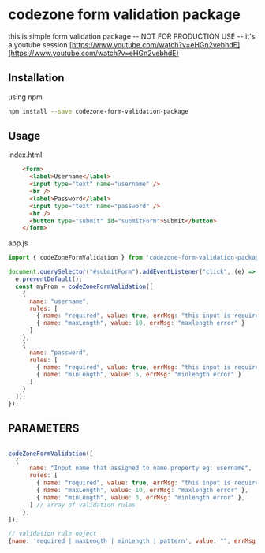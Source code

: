 # codezone form validation package

this is simple form validation package -- NOT FOR PRODUCTION USE -- it's a youtube session 
[https://www.youtube.com/watch?v=eHGn2vebhdE](https://www.youtube.com/watch?v=eHGn2vebhdE)

## Installation

using npm

```bash
npm install --save codezone-form-validation-package
```

## Usage

index.html

```html
    <form>
      <label>Username</label>
      <input type="text" name="username" />
      <br />
      <label>Password</label>
      <input type="text" name="password" />
      <br />
      <button type="submit" id="submitForm">Submit</button>
    </form>
```

app.js

```javascript
import { codeZoneFormValidation } from 'codezone-form-validation-package'

document.querySelector("#submitForm").addEventListener("click", (e) => {
  e.preventDefault();
  const myFrom = codeZoneFormValidation([
    {
      name: "username",
      rules: [
        { name: "required", value: true, errMsg: "this input is required" },
        { name: "maxLength", value: 10, errMsg: "maxlength error" }
      ]
    },
    {
      name: "password",
      rules: [
        { name: "required", value: true, errMsg: "this input is required" },
        { name: "minLength", value: 5, errMsg: "minlength error" }
      ]
    }
  ]);
});

```

## PARAMETERS

```javascript

codeZoneFormValidation([
  {
      name: "Input name that assigned to name property eg: username",
      rules: [
        { name: "required", value: true, errMsg: "this input is required" },
        { name: "maxLength", value: 10, errMsg: "maxlength error" },
        { name: "minLength", value: 3, errMsg: "minlength error" },
      ] // array of validation rules
    },
]);

// validation rule object 
{name: 'required | maxLength | minLength | pattern', value: "", errMsg: 'provided error msg'}
```
